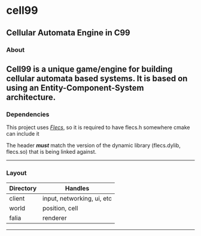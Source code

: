 cell99
================================
Cellular Automata Engine in C99
--------------------------------

### About 

Cell99 is a unique game/engine for building cellular automata based systems. It is based
on using an Entity-Component-System architecture.
-----------

### Dependencies

This project uses *[Flecs](https://github.com/SanderMertens/flecs)*, so it is required to have flecs.h somewhere cmake can include it

The header **_must_** match the version of the dynamic library (flecs.dylib, flecs.so) that is being linked against.

-------

### Layout 

| Directory | Handles                    |
|-----------|----------------------------|
| client    | input, networking, ui, etc |
| world     | position, cell             | 
| falia     | renderer                   |
------